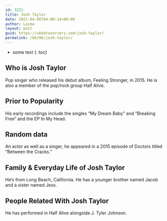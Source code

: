```yaml
---
id: 3221
title: Josh Taylor
date: 2021-04-06T04:00:14+00:00
author: Laima
layout: post
guid: https://ukdataservers.com/josh-taylor/
permalink: /04/06/josh-taylor/
---
```


* some text
{: toc}


## Who is Josh Taylor
                  
                  
                  
Pop singer who released his debut album, Feeling Stronger, in 2015. He is also a member of the pop/rock group Half Alive. 
                  
              
            
              
            
                
                
                
## Prior to Popularity
                  
                  
                  
His early recordings include the singles &#8220;My Dream Baby&#8221; and &#8220;Breaking Free&#8221; and the EP In My Head.
                  
              
            
              
            
                
                
                
## Random data
                  
                  
                  
An actor as well as a singer, he appeared in a 2015 episode of Doctors titled &#8220;Between the Cracks.&#8221;
                  
              
            
              
            
                
                
                
## Family & Everyday Life of Josh Taylor
                  
                  
                  
He&#8217;s from Long Beach, California. He has a younger brother named Jacob and a sister named Jess.
                  
              
            
              
            
                
                
                
## People Related With Josh Taylor
                  
                  
                  
He has performed in Half Alive alongside J. Tyler Johnson.
                  
              
            
              
            
                
              
            
              
              
            
            
              
            
          
          
          